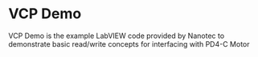 # VCP Demo

VCP Demo is the example LabVIEW code provided by Nanotec to demonstrate basic read/write concepts for interfacing with PD4-C Motor
